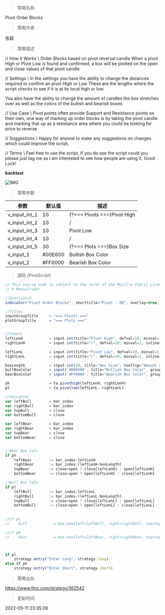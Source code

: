 
> 策略名称

Pivot Order Blocks

> 策略作者

张超

> 策略描述

// How it Works \\
Order Blocks based on pivot reversal candle
When a pivot High or Pivot Low is found and confirmed, a box will be plotted on the open and close values of that pivot candle

// Settings \\
In the settings you have the ability to change the distances required to confirm an pivot High or Low
These are the lengths where the script checks to see if it is at its local high or low.

You also have the ability to change the amount of candles the box stretches over as well as the colors of the bullish and bearish boxes

// Use Case \\
Pivot points often provide Support and Resistance points on their own,
one way of marking up order blocks is by taking the pivot candle and marking that up as a resistance area where you could be looking for price to reverse


// Suggestions \\
Happy for anyone to make any suggestions on changes which could improve the script,

// Terms \\
Feel free to use the script, If you do use the script could you please just tag me as I am interested to see how people are using it. Good Luck!

**backtest**

 ![IMG](https://www.fmz.com/upload/asset/133eb5003e76e3f0820.png) 

> 策略参数



|参数|默认值|描述|
|----|----|----|
|v_input_int_1|10|(?=== Pivots ===)Pivot High|
|v_input_int_2|10|/|
|v_input_int_3|10|Pivot Low|
|v_input_int_4|10|/|
|v_input_int_5|30|(?=== Plots ===)Box Size|
|v_input_1|#00E600|Bullish Box Color|
|v_input_2|#FF0000|Bearish Box Color|


> 源码 (PineScript)

``` javascript
// This source code is subject to the terms of the Mozilla Public License 2.0 at https://mozilla.org/MPL/2.0/
// © MensaTrader

//@version=5
indicator("Pivot Order Blocks", shorttitle="Pivot - OB", overlay=true, max_bars_back=500, max_boxes_count=250)

//Titles
inputGroupTitle     = "=== Pivots ==="
plotGroupTitle      = "=== Plots ==="


//Inputs
leftLenH            = input.int(title="Pivot High", defval=10, minval=1, inline="Pivot High", group=inputGroupTitle)
rightLenH           = input.int(title="/", defval=10, minval=1, inline="Pivot High", group=inputGroupTitle)

leftLenL            = input.int(title="Pivot Low", defval=10, minval=1, inline="Pivot Low", group=inputGroupTitle)
rightLenL           = input.int(title="/", defval=10, minval=1, inline="Pivot Low", group=inputGroupTitle)

boxLength           = input.int(30, title="Box Size", tooltip="Amount of candles long", group=plotGroupTitle)
bullBoxColor        = input('#00E600', title="Bullish Box Color", group=plotGroupTitle, inline="1")
bearBoxColor        = input('#FF0000', title="Bearish Box Color", group=plotGroupTitle, inline="1")

ph                  = ta.pivothigh(leftLenH, rightLenH)
pl                  = ta.pivotlow(leftLenL, rightLenL)

//Variables
var leftBull        = bar_index
var rightBull       = bar_index
var topBull         = close
var bottomBull      = close

var leftBear        = bar_index
var rightBear       = bar_index
var topBear         = close
var bottomBear      = close


//Bear Box Calc
if ph
    leftBear        := bar_index-leftLenH
    rightBear       := bar_index-(leftLenH-boxLength)
    topBear         := close>open ? close[leftLenH] : open[leftLenH]
    bottomBear      := close>open ? open[leftLenH] : close[leftLenH]

//Bull Box Calc
if pl
    leftBull        := bar_index-leftLenL
    rightBull       := bar_index-(leftLenL-boxLength)
    topBull         := close>open ? close[leftLenL] : open[leftLenL]
    bottomBull      := close>open ? open[leftLenL] : close[leftLenL]
     
    
//if pl
//    bull            = box.new(left=leftBull, right=rightBull, top=topBull, bottom=bottomBull, bgcolor=color.new(bullBoxColor,80), border_color=bullBoxColor)

//if ph
//    bear            = box.new(left=leftBear, right=rightBear, top=topBear, bottom=bottomBear, bgcolor=color.new(bearBoxColor,80), border_color=bearBoxColor)



if pl
    strategy.entry("Enter Long", strategy.long)
else if ph
    strategy.entry("Enter Short", strategy.short)
```

> 策略出处

https://www.fmz.com/strategy/362542

> 更新时间

2022-05-11 23:35:28
